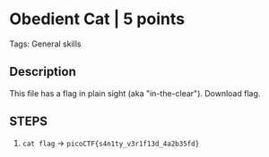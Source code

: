 # Obedient Cat | 5 points

Tags: General skills

## Description

This file has a flag in plain sight (aka "in-the-clear"). Download flag.

## STEPS

1. `cat flag` -> `picoCTF{s4n1ty_v3r1f13d_4a2b35fd}`
